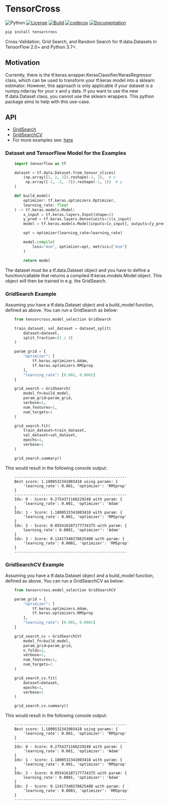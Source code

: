 # TensorCross

![Python](https://img.shields.io/badge/python-%203.7+-blue)
[![License](https://camo.githubusercontent.com/890acbdcb87868b382af9a4b1fac507b9659d9bf/68747470733a2f2f696d672e736869656c64732e696f2f62616467652f6c6963656e73652d4d49542d626c75652e737667)](https://github.com/franneck94/TensorCross/blob/main/LICENSE)
[![Build](https://github.com/franneck94/TensorCross/workflows/Test/badge.svg)](https://github.com/franneck94/TensorCross/actions?query=workflow%3A%22Test+and+Coverage%22)
[![codecov](https://codecov.io/gh/franneck94/TensorCross/branch/main/graph/badge.svg)](https://codecov.io/gh/franneck94/TensorCross)
[![Documentation](https://img.shields.io/badge/ref-Documentation-blue)](https://franneck94.github.io/TensorCross/index.html)

```bash
pip install tensorcross
```

Cross-Validation, Grid Search, and Random Search for tf.data.Datasets in TensorFlow 2.0+ and Python 3.7+.

## Motivation

Currently, there is the tf.keras.wrapper.KerasClassifier/KerasRegressor class,
which can be used to transform your tf.keras model into a sklearn estimator.
However, this approach is only applicable if your dataset is a numpy.ndarray
for your x and y data.
If you want to use the new tf.data.Dataset class, you cannot use the sklearn
wrappers.
This python package aims to help with this use-case.

## API

- [GridSearch](#GridSearch-Example)
- [GridSearchCV](#GridSearchCV-Example)
- For more examples see: [here](examples/)

### Dataset and TensorFlow Model for the Examples

```python
    import tensorflow as tf

    dataset = tf.data.Dataset.from_tensor_slices(
        (np.array([1, 2, 3]).reshape(-1, 1),  # x
         np.array([-1, -2, -3]).reshape(-1, 1))  # y
    )

    def build_model(
        optimizer: tf.keras.optimizers.Optimizer,
        learning_rate: float
    ) -> tf.keras.models.Model:
        x_input = tf.keras.layers.Input(shape=2)
        y_pred = tf.keras.layers.Dense(units=1)(x_input)
        model = tf.keras.models.Model(inputs=[x_input], outputs=[y_pred])

        opt = optimizer(learning_rate=learning_rate)

        model.compile(
            loss="mse", optimizer=opt, metrics=["mse"]
        )

        return model
```

The dataset must be a tf.data.Dataset object and you have to define a
function/callable that returns a compiled tf.keras.models.Model object.
This object will then be trained in e.g. the GridSearch.

### GridSearch Example

Assuming you have a tf.data.Dataset object and a build_model function,
defined as above. You can run a GridSearch as below:

``` python
    from tensorcross.model_selection GridSearch

    train_dataset, val_dataset = dataset_split(
        dataset=dataset,
        split_fraction=(1 / 3)
    )

    param_grid = {
        "optimizer": [
            tf.keras.optimizers.Adam,
            tf.keras.optimizers.RMSprop
        ],
        "learning_rate": [0.001, 0.0001]
    }

    grid_search = GridSearch(
        model_fn=build_model,
        param_grid=param_grid,
        verbose=1,
        num_features=1,
        num_targets=1
    )

    grid_search.fit(
        train_dataset=train_dataset,
        val_dataset=val_dataset,
        epochs=1,
        verbose=1
    )

    grid_search.summary()
```

This would result in the following console output:

```console
    --------------------------------------------------
    Best score: 1.1800532341003418 using params: {
        'learning_rate': 0.001, 'optimizer': 'RMSprop'
    }
    --------------------------------------------------
    Idx: 0 - Score: 0.2754371166229248 with param: {
        'learning_rate': 0.001, 'optimizer': 'Adam'
    }
    Idx: 1 - Score: 1.1800532341003418 with param: {
        'learning_rate': 0.001, 'optimizer': 'RMSprop'
    }
    Idx: 2 - Score: 0.055416107177734375 with param: {
        learning_rate': 0.0001, 'optimizer': 'Adam'
    }
    Idx: 3 - Score: 0.12417340278625488 with param: {
        'learning_rate': 0.0001, 'optimizer': 'RMSprop'
    }
    --------------------------------------------------
```

### GridSearchCV Example

Assuming you have a tf.data.Dataset object and a build_model function,
defined as above. You can run a GridSearchCV as below:

```python
    from tensorcross.model_selection GridSearchCV

    param_grid = {
        "optimizer": [
            tf.keras.optimizers.Adam,
            tf.keras.optimizers.RMSprop
        ],
        "learning_rate": [0.001, 0.0001]
    }

    grid_search_cv = GridSearchCV(
        model_fn=build_model,
        param_grid=param_grid,
        n_folds=2,
        verbose=1,
        num_features=1,
        num_targets=1
    )

    grid_search_cv.fit(
        dataset=dataset,
        epochs=1,
        verbose=1
    )

    grid_search_cv.summary()
```

This would result in the following console output:

```console
    --------------------------------------------------
    Best score: 1.1800532341003418 using params: {
        'learning_rate': 0.001, 'optimizer': 'RMSprop'
    }
    --------------------------------------------------
    Idx: 0 - Score: 0.2754371166229248 with param: {
        'learning_rate': 0.001, 'optimizer': 'Adam'
    }
    Idx: 1 - Score: 1.1800532341003418 with param: {
        'learning_rate': 0.001, 'optimizer': 'RMSprop'
    }
    Idx: 2 - Score: 0.055416107177734375 with param: {
        learning_rate': 0.0001, 'optimizer': 'Adam'
    }
    Idx: 3 - Score: 0.12417340278625488 with param: {
        'learning_rate': 0.0001, 'optimizer': 'RMSprop'
    }
    --------------------------------------------------
```

